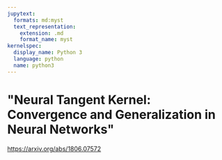 ```yaml
---
jupytext:
  formats: md:myst
  text_representation:
    extension: .md
    format_name: myst
kernelspec:
  display_name: Python 3
  language: python
  name: python3
---
```


# "Neural Tangent Kernel: Convergence and Generalization in Neural Networks"

https://arxiv.org/abs/1806.07572
